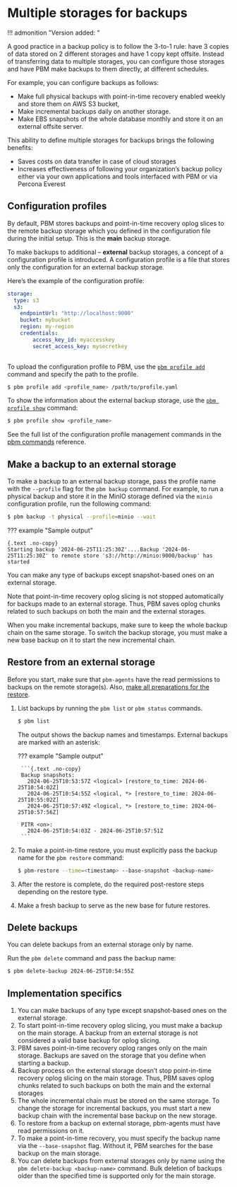 # Multiple storages for backups

!!! admonition "Version added: [](../release-notes/.md)"

A good practice in a backup policy is to follow the 3-to-1 rule: have 3 copies of data stored on 2 different storages and have 1 copy kept offsite. Instead of transferring data to multiple storages, you can configure those storages and have PBM make backups to them directly, at different schedules. 

For example, you can configure backups as follows:

* Make full physical backups with point-in-time recovery enabled weekly and store them on AWS S3 bucket, 
* Make incremental backups daily on another storage.
* Make EBS snapshots of the whole database monthly and store it on an external offsite server.

This ability to define multiple storages for backups brings the following benefits:

* Saves costs on data transfer in case of cloud storages
* Increases effectiveness of following your organization’s backup policy either via your own applications and tools interfaced with PBM or via Percona Everest

## Configuration profiles 

By default, PBM stores backups and point-in-time recovery oplog slices to the remote backup storage which you defined in the configuration file during the initial setup. This is the **main** backup storage.

To make backups to additional – **external** backup storages, a concept of a configuration profile is introduced. A configuration profile is a file that stores only the configuration for an external backup storage.

Here’s the example of the configuration profile:

```yaml title="minio.yaml"
storage:
  type: s3
  s3:
	endpointUrl: "http://localhost:9000"
	bucket: mybucket
	region: my-region
	credentials:
		access_key_id: myaccesskey
		secret_access_key: mysecretkey
	
```

To upload the configuration profile to PBM, use the [`pbm profile add`](../reference/pbm-commands.md#pbm-profile-add) command and specify the path to the profile.

```{.bash data-prompt="$"}
$ pbm profile add <profile_name> /path/to/profile.yaml
```

To show the information about the external backup storage, use the [`pbm profile show`](../reference/pbm-commands.md#pbm-profile-show) command:

```{.bash data-prompt="$"}
$ pbm profile show <profile_name>
```

See the full list of the configuration profile management commands in the [pbm commands](../reference/pbm-commands.md) reference.

## Make a backup to an external storage

To make a backup to an external backup storage, pass the profile name with the `--profile` flag for the `pbm backup` command. For example, to run a physical backup and store it in the MinIO storage defined via the `minio` configuration profile, run the following command:

```{.bash data-prompt="$"}
$ pbm backup -t physical --profile=minio --wait 
```

??? example "Sample output"

    {.text .no-copy}
    Starting backup '2024-06-25T11:25:30Z'....Backup '2024-06-25T11:25:30Z' to remote store 's3://http://minio:9000/backup' has started

You can make any type of backups except snapshot-based ones on an external storage.

Note that point-in-time recovery oplog slicing is not stopped automatically for backups made to an external storage. Thus, PBM saves oplog chunks related to such backups on both the main and the external storages.

When you make incremental backups, make sure to keep the whole backup chain on the same storage. To switch the backup storage, you must make a new base backup on it to start the new incremental chain. 

## Restore from an external storage

Before you start, make sure that `pbm-agents` have the read permissions to backups on the remote storage(s). Also, [make all preparations for the restore](../usage/restore.md#before-you-start).

1. List backups by running the `pbm list` or `pbm status` commands.
    
    ```{.bash data-prompt="$"}
	$ pbm list
	```

	The output shows the backup names and timestamps. External backups are marked with an asterisk:

	??? example "Sample output"

	    ```{.text .no-copy}
	    Backup snapshots:
	      2024-06-25T10:53:57Z <logical> [restore_to_time: 2024-06-25T10:54:02Z]
	      2024-06-25T10:54:55Z <logical, *> [restore_to_time: 2024-06-25T10:55:02Z]
	      2024-06-25T10:57:49Z <logical, *> [restore_to_time: 2024-06-25T10:57:56Z]

	    PITR <on>:
	      2024-06-25T10:54:03Z - 2024-06-25T10:57:51Z
	    ```

2. To make a point-in-time restore, you must explicitly pass the backup name for the `pbm restore` command:

    ```{.bash data-prompt="$"}
    $ pbm-restore --time=<timestamp> --base-snapshot <backup-name>
    ```

3. After the restore is complete, do the required post-restore steps depending on the restore type.
4. Make a fresh backup to serve as the new base for future restores. 

## Delete backups

You can delete backups from an external storage only by name. 

Run the `pbm delete` command and pass the backup name:

```{.bash data-prompt="$"}
$ pbm delete-backup 2024-06-25T10:54:55Z
```

## Implementation specifics

1. You can make backups of any type except snapshot-based ones on the external storage.
2. To start point-in-time recovery oplog slicing, you must make a backup on the main storage. A backup from an external storage is not considered a valid base backup for oplog slicing.
3. PBM saves point-in-time recovery oplog ranges only on the main storage. Backups are saved on the storage that you define when starting a backup. 
4. Backup process on the external storage doesn’t stop point-in-time recovery oplog slicing on the main storage. Thus, PBM saves oplog chunks related to such backups on both the main and the external storages
5. The whole incremental chain must be stored on the same storage. To change the storage for incremental backups, you must start a new backup chain with the incremental base backup on the new storage.
6. To restore from a backup on external storage, pbm-agents must have read permissions on it.
7. To make a point-in-time recovery, you must specify the backup name via the `--base-snapshot` flag. Without it, PBM searches for the base backup on the main storage.
8. You can delete backups from external storages only by name using the `pbm delete-backup <backup-name>` command. Bulk deletion of backups older than the specified time is supported only for the main storage.



